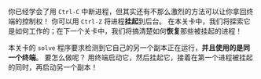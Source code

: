 你已经学会了用 `Ctrl-C` 中断进程，但其实还有不那么激烈的方法可以让你拿回终端的控制权！
你可以用 `Ctrl-Z` 将进程**挂起**到后台。
在本关卡中，我们将探索它是如何工作的；在下一个关卡中，我们将搞清楚如何**恢复**那些被挂起的进程！

本关卡的 `solve` 程序要求检测到它自己的另一个副本正在运行，**并且使用的是同一个终端**。
要怎么做呢？
用终端启动它，然后挂起它，接着在第一个进程被挂起的同时，再启动另一个副本！
